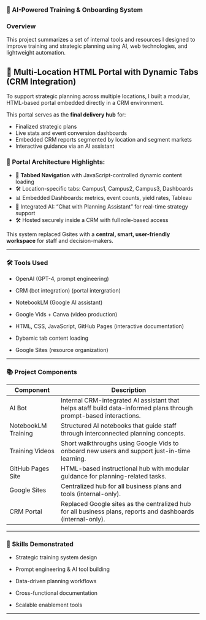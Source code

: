 ### 📂 AI-Powered Training & Onboarding System

### Overview
This project summarizes a set of internal tools and resources I designed to improve training and strategic planning using AI, web technologies, and lightweight automation.

## 🧭 Multi-Location HTML Portal with Dynamic Tabs (CRM Integration)

To support strategic planning across multiple locations, I built a modular, HTML-based portal embedded directly in a CRM environment.

This portal serves as the **final delivery hub** for:
- Finalized strategic plans
- Live stats and event conversion dashboards
- Embedded CRM reports segmented by location and segment markets
- Interactive guidance via an AI assistant

### 🧩 Portal Architecture Highlights:
- 🔄 **Tabbed Navigation** with JavaScript-controlled dynamic content loading
- 🛠️ Location-specific tabs: Campus1, Campus2, Campus3, Dashboards 
- 📊 Embedded Dashboards: metrics, event counts, yield rates, Tableau 
- 🧠 Integrated AI: “Chat with Planning Assistant” for real-time strategy support
- 🛠️ Hosted securely inside a CRM with full role-based access

This system replaced Gsites with a **central, smart, user-friendly workspace** for staff and decision-makers.

---
### 🛠️ Tools Used

- OpenAI (GPT-4, prompt engineering)

- CRM (bot integration) (portal intergration) 

- NotebookLM (Google AI assistant)

- Google Vids + Canva (video production)

- HTML, CSS, JavaScript,  GitHub Pages (interactive documentation)

- Dybamic tab content loading 

- Google Sites (resource organization)
---
### 📚 Project Components
| Component            | Description |
|---------------------|-------------|
| AI Bot              | Internal CRM-integrated AI assistant that helps ataff build data-informed plans through prompt-based interactions. |
| NotebookLM Training | Structured AI notebooks that guide staff through interconnected planning concepts. |
| Training Videos     | Short walkthroughs using Google Vids to onboard new users and support just-in-time learning. |
| GitHub Pages Site   | HTML-based instructional hub with modular guidance for planning-related tasks. |
| Google Sites        | Centralized hub for all business plans and tools (internal-only). |
| CRM Portal          | Replaced Google sites as the centralized hub for all business plans, reports and dashboards (internal-only). |
---
### 🎯 Skills Demonstrated

- Strategic training system design

- Prompt engineering & AI tool building

- Data-driven planning workflows

- Cross-functional documentation

- Scalable enablement tools
---
